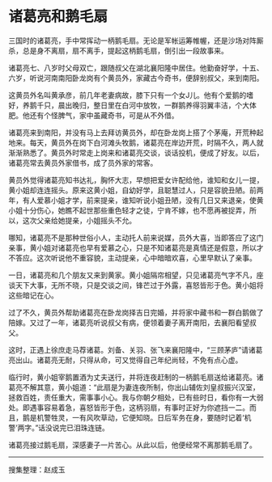 # 诸葛亮和鹅毛扇

三国时的诸葛亮，手中常挥动一柄鹅毛扇。无论是军帐运筹帷幄，还是沙场对阵厮杀，总是身不离扇，扇不离手，提起这柄鹅毛扇，倒引出一段故事来。

诸葛亮七、八岁时父母双亡，跟随叔父在湖北襄阳隆中居住。他勤奋好学，十五、六岁，听说河南南阳卧龙岗有个黄员外，家藏古今奇书，便辞别叔父，来到南阳。

这黄员外名叫黄承彦，前几年老妻病故，膝下只有一个女J儿。他有个爱鹅的嗜好，养鹅千只，晨出晚归，整日里在白河中放牧，一群鹅养得羽翼丰洁，个大体肥。他还有个怪脾气，家中虽藏奇书，可是从不外借。

诸葛亮来到南阳，并没有马上去拜访黄员外，却在卧龙岗上搭了个茅庵，开荒种起地来。每天，黄员外在岗下白河滩头牧鹅，诸葛亮在岸边开荒，时隔不久，两人就渐渐熟悉了。黄员外时常走上岗来和诸葛亮交谈，谈话投机，便成了好友。以后，诸葛亮常去黄员外家借书，成了员外家的常客。

黄员外觉得诸葛亮知书达礼，胸怀大志，早想把爱女许配给他，谁知和女儿一提，黄小姐却连连摇头。原来这黄小姐，自幼好学，且聪慧过人，只是容貌丑陋。前两年，有人爱慕小姐才学，前来提亲，谁知听说小姐丑陋，没有几日又来退亲，使黄小姐十分伤心，她瞧不起世那些重色轻才之徒，宁肯不嫁，也不愿再被捉弄，所以，这次父亲给她提亲，小姐摇头不允。

哪知，诸葛亮不是那种世俗小人，主动托人前来说媒，员外大喜，当即答应了这门亲事，黄小姐对诸葛亮也早有爱慕之心，只是不知诸葛亮是真情还是假意，所以才不答应。这次听说他不重容貌，主动提亲，心中暗暗欢喜，心里早默认了亲事。

一日，诸葛亮和几个朋友又来到黄家。黄小姐隔帘相望，只见诸葛亮气字不凡，座谈天下大事，无所不晓，只是交谈之间，锋芒过于外露，喜怒皆形于色。黄小姐将这些暗记在心。

过了不久，黄员外帮助诸葛亮在卧龙岗择吉日完婚，并将家中藏书和一群白鹅做了陪嫁。又过了一年，诸葛亮听说叔父有病，便领着妻子离开南阳，去襄阳看望叔父。

这时，正遇上徐庶走马荐诸葛。刘备、关羽、张飞来襄阳隆中，“三顾茅庐”请诸葛亮出山。诸葛亮无耐，只得从命，可又觉得自己年纪尚轻，不免有点心虚。

临行时，黄小姐宰鹅置酒为丈夫送行，并将连夜赶制的一柄鹅毛扇送给诸葛亮。诸葛亮不解其意，黄小姐道：“此扇是为妻连夜所制，你出山辅佐刘皇叔振兴汉室，拯救百姓，责任重大，需事事小心。我与你朝夕相处，已有些时日，看你有一大弱处。即遇事容易着急，喜怒皆形于色，这柄羽扇，有事时正好为你遮挡一二。而且，鹅是机警牲灵，一有风吹草动，它便知晓。日后军务在身，要随时记着‘机警’两字。”话没说完已泪珠连链。

诸葛亮接过鹅毛扇，深感妻子一片苦心。从此以后，他便经常不离那鹅毛扇了。

---

搜集整理：赵成玉
